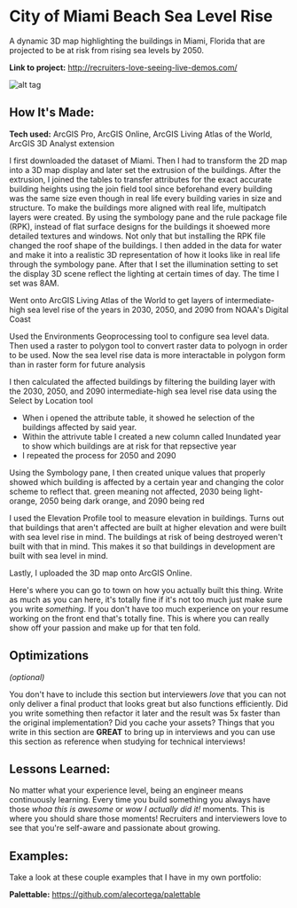 # City of Miami Beach Sea Level Rise
A dynamic 3D map highlighting the buildings in Miami, Florida that are projected to be at risk from rising sea levels by 2050.

**Link to project:** http://recruiters-love-seeing-live-demos.com/

![alt tag](http://placecorgi.com/1200/650)

## How It's Made:

**Tech used:** ArcGIS Pro, ArcGIS Online, ArcGIS Living Atlas of the World, ArcGIS 3D Analyst extension

I first downloaded the dataset of Miami. Then I had to transform the 2D map into a 3D map display and later set the extrusion of the buildings. After the extrusion, I joined the tables to transfer attributes for the exact accurate building heights using the join field tool since beforehand every building was the same size even though in real life every building varies in size and structure. To make the buildings more aligned with real life, multipatch layers were created. By using the symbology pane and the rule package file (RPK), instead of flat surface designs for the buildings it shoewed more detailed textures and windows. Not only that but installing the RPK file changed the roof shape of the buildings. I then added in the data for water and make it into a realistic 3D representation of how it looks like in real life through the symbology pane. After that I set the illumination setting to set the display 3D scene reflect the lighting at certain times of day. The time I set was 8AM.



Went onto ArcGIS Living Atlas of the World to get layers of intermediate-high sea level rise of the years in 2030, 2050, and 2090 from NOAA's Digital Coast

Used the Environments Geoprocessing tool to configure sea level data.
Then used a raster to polygon tool to convert raster data to polyogn in order to be used. Now the sea level rise data is more interactable in polygon form than in raster form for future analysis

I then calculated the affected buildings by filtering the building layer with the 2030, 2050, and 2090 intermediate-high sea level rise data using the Select by Location tool
- When i opened the attribute table, it showed he selection of the buildings affected by said year.
- Within the attrivute table I created a new column called Inundated year to show which buildings are at risk for that repsective year
- I repeated the process for 2050 and 2090

Using the Symbology pane, I then created unique values that properly showed which building is affected by a certain year and changing the color scheme to reflect that. green meaning not affected, 2030 being light-orange, 2050 being dark orange, and 2090 being red

I used the Elevation Profile tool to measure elevation in buildings. Turns out that buildings that aren't affected are built at higher elevation and were built with sea level rise in mind. The buildings at risk of being destroyed weren't built with that in mind. This makes it so that buildings in development are built with sea level in mind.

Lastly, I uploaded the 3D map onto ArcGIS Online.


Here's where you can go to town on how you actually built this thing. Write as much as you can here, it's totally fine if it's not too much just make sure you write *something*. If you don't have too much experience on your resume working on the front end that's totally fine. This is where you can really show off your passion and make up for that ten fold.

## Optimizations
*(optional)*

You don't have to include this section but interviewers *love* that you can not only deliver a final product that looks great but also functions efficiently. Did you write something then refactor it later and the result was 5x faster than the original implementation? Did you cache your assets? Things that you write in this section are **GREAT** to bring up in interviews and you can use this section as reference when studying for technical interviews!

## Lessons Learned:

No matter what your experience level, being an engineer means continuously learning. Every time you build something you always have those *whoa this is awesome* or *wow I actually did it!* moments. This is where you should share those moments! Recruiters and interviewers love to see that you're self-aware and passionate about growing.

## Examples:
Take a look at these couple examples that I have in my own portfolio:

**Palettable:** https://github.com/alecortega/palettable
